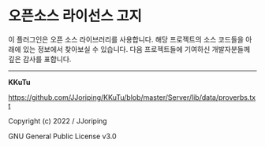 오픈소스 라이선스 고지
=====================

이 플러그인은 오픈 소스 라이브러리를 사용합니다. 해당 프로젝트의 소스 코드들을 아래에 있는 정보에서 찾아보실 수 있습니다. 다음 프로젝트들에 기여하신 개발자분들께 깊은 감사를 표합니다.

-------------------------
**KKuTu**

https://github.com/JJoriping/KKuTu/blob/master/Server/lib/data/proverbs.txt

Copyright (c) 2022 / JJoriping

GNU General Public License v3.0
